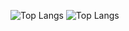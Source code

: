 
 ![Top Langs](https://github-readme-stats.vercel.app/api?username=shuzheng&show_icons=true&hide_title=true&theme=github_dark&hide_border=true&include_all_commits=true&count_private=true)  ![Top Langs](https://github-readme-stats.vercel.app/api/top-langs/?username=shuzheng&theme=github_dark&hide_border=true&layout=compact) 
